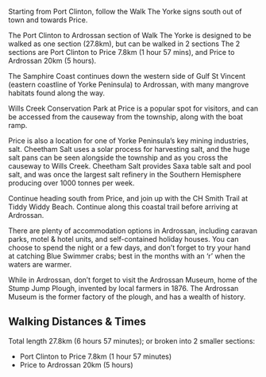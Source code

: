Starting from Port Clinton, follow the Walk The Yorke signs south out of town and towards Price.

The Port Clinton to Ardrossan section of Walk The Yorke is designed to be walked as one section (27.8km), but can be walked in 2 sections  The 2 sections are Port Clinton to Price 7.8km (1 hour 57 mins), and Price to Ardrossan 20km (5 hours).

The Samphire Coast continues down the western side of Gulf St Vincent (eastern coastline of Yorke Peninsula) to Ardrossan, with many mangrove habitats found along the way.

Wills Creek Conservation Park at Price is a popular spot for visitors, and can be accessed from the causeway from the township, along with the boat ramp.

Price is also a location for one of Yorke Peninsula’s key mining industries, salt.  Cheetham Salt uses a solar process for harvesting salt, and the huge salt pans can be seen alongside the township and as you cross the causeway to Wills Creek.  Cheetham Salt provides Saxa table salt and pool salt, and was once the largest salt refinery in the Southern Hemisphere producing over 1000 tonnes per week.

Continue heading south from Price, and join up with the CH Smith Trail at Tiddy Widdy Beach.  Continue along this coastal trail before arriving at Ardrossan.

There are plenty of accommodation options in Ardrossan, including caravan parks, motel & hotel units, and self-contained holiday houses.   You can choose to spend the night or a few days, and don’t forget to try your hand at catching Blue Swimmer crabs; best in the months with an ‘r’ when the waters are warmer.

While in Ardrossan, don’t forget to visit the Ardrossan Museum, home of the Stump Jump Plough, invented by local farmers in 1876.  The Ardrossan Museum is the former factory of the plough, and has a wealth of history.
## Walking Distances & Times
Total length 27.8km (6 hours 57 minutes); or broken into 2 smaller sections:
- Port Clinton to Price 7.8km (1 hour 57 minutes)
- Price to Ardrossan 20km (5 hours)
